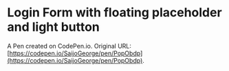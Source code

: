 # Login Form with floating placeholder and light button

A Pen created on CodePen.io. Original URL: [https://codepen.io/SaijoGeorge/pen/PopObdp](https://codepen.io/SaijoGeorge/pen/PopObdp).

